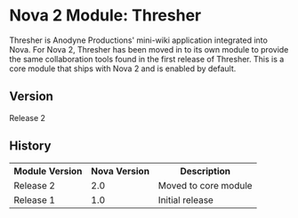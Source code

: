 # Nova 2 Module: Thresher

Thresher is Anodyne Productions' mini-wiki application integrated into Nova. For Nova 2, Thresher has been moved in to its own module to provide the same collaboration tools found in the first release of Thresher. This is a core module that ships with Nova 2 and is enabled by default.

## Version

Release 2

## History

<table>
	<tr>
		<th>Module Version</th><th>Nova Version</th><th>Description</th>
	</tr>
	<tr>
		<td>Release 2</td><td>2.0</td><td>Moved to core module</td>
	</tr>
	<tr>
		<td>Release 1</td><td>1.0</td><td>Initial release</td>
	</tr>
</table>